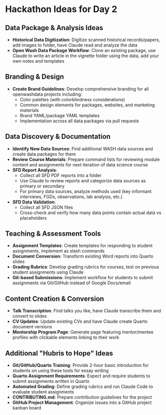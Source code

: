 # Hackathon Ideas for Day 2

## Data Package & Analysis Ideas

- **Historical Data Digitization**: Digitize scanned historical records/papers, add images to folder, have Claude read and analyze the data
- **Open Wash Data Package Workflow**: Clone an existing package, use Claude to write an article in the vignette folder using the data, add your own notes and templates

## Branding & Design

- **Create Brand Guidelines**: Develop comprehensive branding for all openwashdata projects including:
  - Color palettes (with colorblindness considerations)
  - Common design elements for packages, websites, and marketing materials
  - Brand YAML/package YAML templates
  - Implementation across all data packages via pull requests

## Data Discovery & Documentation

- **Identify New Data Sources**: Find additional WASH data sources and create data packages for them
- **Review Course Materials**: Prepare command lists for reviewing module content and assignments for next iteration of data science course
- **SFD Report Analysis**: 
  - Collect all SFD PDF reports into a folder
  - Use Claude to review reports and categorize data sources as primary or secondary
  - For primary data sources, analyze methods used (key informant interviews, FGDs, observations, lab analysis, etc.)
- **SFD Data Validation**:
  - Collect all SFD JSON files
  - Cross-check and verify how many data points contain actual data vs placeholders

## Teaching & Assessment Tools

- **Assignment Templates**: Create templates for responding to student assignments, implement as slash commands
- **Document Conversion**: Transform existing Word reports into Quarto slides
- **Grading Rubrics**: Develop grading rubrics for courses, test on previous student assignments using Claude
- **Git-based Submissions**: Implement workflow for students to submit assignments via Git/GitHub instead of Google Docs/email

## Content Creation & Conversion

- **Talk Transcription**: Find talks you like, have Claude transcribe them and convert to slides
- **CV Updates**: Update existing CVs and have Claude create Quarto document versions
- **Mentorship Program Page**: Generate page featuring mentor/mentee profiles with clickable elements linking to their work

## Additional "Hubris to Hope" Ideas

- **Git/GitHub/Quarto Training**: Provide 2-hour basic introduction for students on using these tools for essay writing
- **Quarto Assignment Requirements**: Expect and require students to submit assignments written in Quarto
- **Automated Grading**: Define grading rubrics and run Claude Code to evaluate student assignments
- **CONTRIBUTING.md**: Prepare contribution guidelines for the project
- **GitHub Project Management**: Organize issues into a GitHub project kanban board
